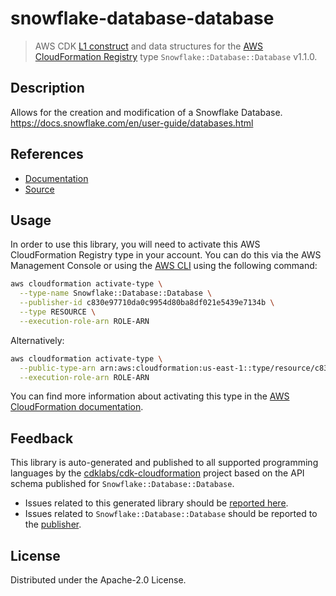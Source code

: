 # snowflake-database-database

> AWS CDK [L1 construct](https://docs.aws.amazon.com/cdk/latest/guide/constructs.html) and data structures for the [AWS CloudFormation Registry](https://docs.aws.amazon.com/AWSCloudFormation/latest/UserGuide/registry.html) type `Snowflake::Database::Database` v1.1.0.

## Description

Allows for the creation and modification of a Snowflake Database. https://docs.snowflake.com/en/user-guide/databases.html

## References

* [Documentation](https://github.com/aws-ia/cloudformation-snowflake-resource-providers)
* [Source](https://github.com/aws-ia/cloudformation-snowflake-resource-providers.git)

## Usage

In order to use this library, you will need to activate this AWS CloudFormation Registry type in your account. You can do this via the AWS Management Console or using the [AWS CLI](https://aws.amazon.com/cli/) using the following command:

```sh
aws cloudformation activate-type \
  --type-name Snowflake::Database::Database \
  --publisher-id c830e97710da0c9954d80ba8df021e5439e7134b \
  --type RESOURCE \
  --execution-role-arn ROLE-ARN
```

Alternatively:

```sh
aws cloudformation activate-type \
  --public-type-arn arn:aws:cloudformation:us-east-1::type/resource/c830e97710da0c9954d80ba8df021e5439e7134b/Snowflake-Database-Database \
  --execution-role-arn ROLE-ARN
```

You can find more information about activating this type in the [AWS CloudFormation documentation](https://docs.aws.amazon.com/AWSCloudFormation/latest/UserGuide/registry-public.html).

## Feedback

This library is auto-generated and published to all supported programming languages by the [cdklabs/cdk-cloudformation](https://github.com/cdklabs/cdk-cloudformation) project based on the API schema published for `Snowflake::Database::Database`.

* Issues related to this generated library should be [reported here](https://github.com/cdklabs/cdk-cloudformation/issues/new?title=Issue+with+%40cdk-cloudformation%2Fsnowflake-database-database+v1.1.0).
* Issues related to `Snowflake::Database::Database` should be reported to the [publisher](https://github.com/aws-ia/cloudformation-snowflake-resource-providers).

## License

Distributed under the Apache-2.0 License.
